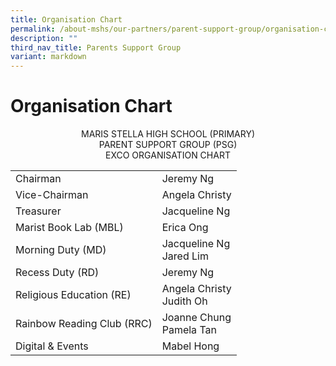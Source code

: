 ```yaml
---
title: Organisation Chart
permalink: /about-mshs/our-partners/parent-support-group/organisation-chart/
description: ""
third_nav_title: Parents Support Group
variant: markdown
---
```

# Organisation Chart

<center>  
MARIS STELLA HIGH SCHOOL (PRIMARY)<br>
PARENT SUPPORT GROUP (PSG)<br>
EXCO ORGANISATION CHART
</center>


<table>
<tbody>
  <tr>
    <td>Chairman  </td>
    <td>Jeremy Ng<br></td>
  </tr>
  <tr>
    <td>Vice-Chairman</td>
    <td>Angela Christy<br></td>
  </tr>
	  <tr>
    <td>Treasurer</td>
    <td>Jacqueline Ng<br></td>
  </tr>
  <tr>
    <td>Marist Book Lab (MBL)</td>
    <td>Erica Ong<br></td>
  </tr>
  <tr>
    <td>Morning Duty (MD)<br></td>
    <td>Jacqueline Ng<br>Jared Lim<br></td>
  </tr>
  <tr>
    <td>Recess Duty (RD)<br></td>
    <td>Jeremy Ng<br></td>
  </tr>
  <tr>
    <td>Religious Education (RE) <br></td>
    <td>Angela Christy<br>Judith Oh<br></td>
  </tr>
  <tr>
    <td>Rainbow Reading Club (RRC)</td>
    <td>Joanne Chung<br>Pamela Tan          </td>
  </tr>
	 <tr>
    <td>Digital &amp; Events</td>
    <td>Mabel Hong<br></td>
  </tr>
</tbody>
</table>